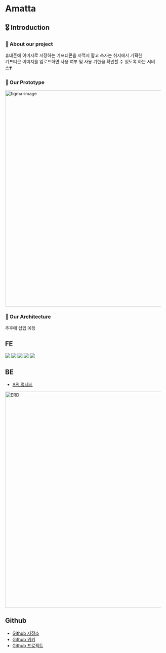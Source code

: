 # Amatta

## 🎖 Introduction

### 🎁 About our project

휴대폰에 이미지로 저장하는 기프티콘을 까먹지 말고 쓰자는 취지에서 기획한
<br> 기프티콘 이미지를 업로드하면 사용 여부 및 사용 기한을 확인할 수 있도록 하는 서비스❣️
<br>

### 🎨 Our Prototype

<img src="https://amatta-icons.s3.ap-northeast-2.amazonaws.com/images/figma.png" width = "700" alt="figma-image" />
<br>

### 🧬 Our Architecture

추후에 삽입 예정
<br>

## FE

<img src="https://img.shields.io/badge/HTML5-E34F26?style=for-the-badge&logo=HTML5&logoColor=white"> <img src="https://img.shields.io/badge/Javascript-F7DF1E?style=for-the-badge&logo=Javascript&logoColor=white">
<img src="https://img.shields.io/badge/SASS-CC6699?style=for-the-badge&logo=SASS&logoColor=white">
<img src="https://img.shields.io/badge/VITE-646CFF?style=for-the-badge&logo=VITE&logoColor=white">
<img src="https://img.shields.io/badge/AmazonS3-569A31?style=for-the-badge&logo=AmazonS3&logoColor=white">
<br>

## BE

- [API 명세서](https://viridian-canvas-adb.notion.site/API-b21612efb02445ccb16a34baeebc83ce)

<img width="700" alt="ERD" src="https://user-images.githubusercontent.com/65708461/215433375-81f7ac6e-00bd-406f-8a11-8b5cd05272e4.png">

## Github

- [Github 저장소](https://github.com/softeerbootcamp/Team7-Project)
- [Github 위키](https://github.com/softeerbootcamp/Team7-Project/wiki)
- [Github 프로젝트](https://github.com/orgs/softeerbootcamp/projects/3)

